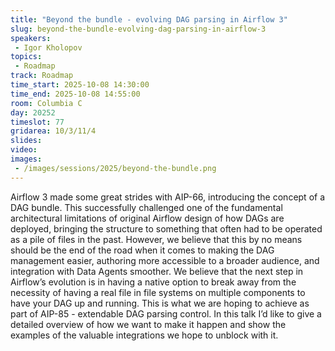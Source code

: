 ```yaml
---
title: "Beyond the bundle - evolving DAG parsing in Airflow 3"
slug: beyond-the-bundle-evolving-dag-parsing-in-airflow-3
speakers:
 - Igor Kholopov
topics:
 - Roadmap
track: Roadmap
time_start: 2025-10-08 14:30:00
time_end: 2025-10-08 14:55:00
room: Columbia C
day: 20252
timeslot: 77
gridarea: 10/3/11/4
slides:
video:
images:
 - /images/sessions/2025/beyond-the-bundle.png
---
```


Airflow 3 made some great strides with AIP-66, introducing the concept of a DAG bundle.
This successfully challenged one of the fundamental architectural limitations of original Airflow design of how DAGs are deployed, bringing the structure to something that often had to be operated as a pile of files in the past.
However, we believe that this by no means should be the end of the road when it comes to making the DAG management easier, authoring more accessible to a broader audience, and integration with Data Agents smoother.
We believe that the next step in Airflow’s evolution is in having a native option to break away from the necessity of having a real file in file systems on multiple components to have your DAG up and running. This is what we are hoping to achieve as part of AIP-85 - extendable DAG parsing control.
In this talk I’d like to give a detailed overview of how we want to make it happen and show the examples of the valuable integrations we hope to unblock with it.
